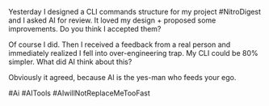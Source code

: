 Yesterday I designed a CLI commands structure for my project #NitroDigest and I asked AI for review. It loved my design + proposed some improvements. Do you think I accepted them?

Of course I did. Then I received a feedback from a real person and immediately realized I fell into over-engineering trap. My CLI could be 80% simpler. What did AI think about this?

Obviously it agreed, because AI is the yes-man who feeds your ego.

#Ai #AITools #AIwillNotReplaceMeTooFast
